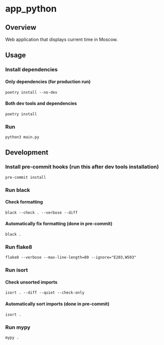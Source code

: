 # app_python

## Overview

Web application that displays current time in Moscow.

## Usage

### Install dependencies

#### Only dependencies (for production run)

    poetry install --no-dev

#### Both dev tools and dependencies

    poetry install

### Run

    python3 main.py

## Development

### Install pre-commit hooks (run this after dev tools installation)

    pre-commit install

### Run black

#### Check formatting

    black --check . --verbose --diff

#### Automatically fix formatting (done in pre-commit)

    black .

### Run flake8

    flake8 --verbose --max-line-length=80 --ignore="E203,W503"

### Run isort

#### Check unsorted imports

    isort . --diff --quiet --check-only

#### Automatically sort imports (done in pre-commit)

    isort .

### Run mypy

    mypy .
